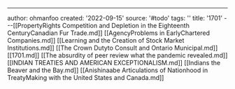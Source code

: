 ---
author: ohmanfoo
created: '2022-09-15'
source: '#todo'
tags: ''
title: '1701'
---[[PropertyRights Competition and Depletion in the Eighteenth CenturyCanadian Fur Trade.md]]
[[AgencyProblems in EarlyChartered Companies.md]]
[[Learning and the Creation of Stock Market Institutions.md]]
[[The Crown Dutyto Consult and Ontario Municipal.md]]
[[1701.md]]
[[The absurdity of peer review what the pandemic revealed.md]]
[[INDIAN TREATIES AND AMERICAN EXCEPTIONALISM.md]]
[[Indians the Beaver and the Bay.md]]
[[Anishinaabe Articulations of Nationhood in TreatyMaking with the United States and Canada.md]]
